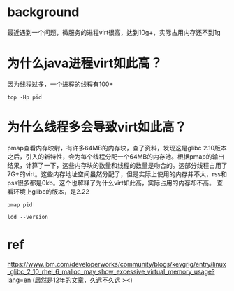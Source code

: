 # background

最近遇到一个问题，微服务的进程virt很高，达到10g+，实际占用内存还不到1g

# 为什么java进程virt如此高？

因为线程过多，一个进程的线程有100+
````
top -Hp pid
````

# 为什么线程多会导致virt如此高？

pmap查看内存映射，有许多64MB的内存块，查了资料，发现这是glibc 2.10版本之后，引入的新特性，会为每个线程分配一个64MB的内存池。根据pmap的输出结果，计算了一下，这些内存块的数量和线程的数量是吻合的。这部分线程占用了7G+的virt。这些内存地址空间虽然分配了，但是实际上使用的内存并不大，rss和pss很多都是0kb。这个也解释了为什么virt如此高，实际占用的内存却不高。
查看环境上glibc的版本，是2.22
`````
pmap pid

ldd --version
`````

# ref
https://www.ibm.com/developerworks/community/blogs/kevgrig/entry/linux_glibc_2_10_rhel_6_malloc_may_show_excessive_virtual_memory_usage?lang=en
(居然是12年的文章，久远不久远 ><)
